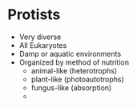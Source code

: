 # Protists
- Very diverse
- All Eukaryotes
- Damp or aquatic environments
- Organized by method of nutrition
	- animal-like (heterotrophs)
	- plant-like (photoautotrophs)
	- fungus-like (absorption)
	- 